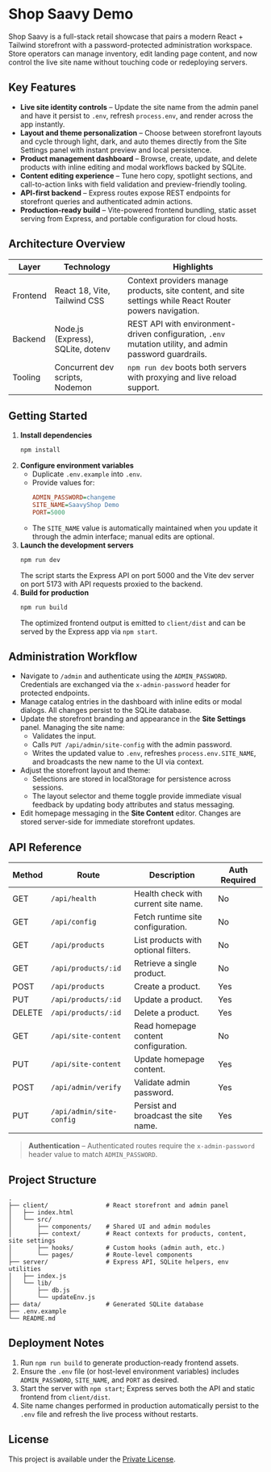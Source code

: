 # Shop Saavy Demo

Shop Saavy is a full-stack retail showcase that pairs a modern React + Tailwind storefront with a password-protected administration workspace. Store operators can manage inventory, edit landing page content, and now control the live site name without touching code or redeploying servers.

## Key Features

- **Live site identity controls** – Update the site name from the admin panel and have it persist to `.env`, refresh `process.env`, and render across the app instantly.
- **Layout and theme personalization** – Choose between storefront layouts and cycle through light, dark, and auto themes directly from the Site Settings panel with instant preview and local persistence.
- **Product management dashboard** – Browse, create, update, and delete products with inline editing and modal workflows backed by SQLite.
- **Content editing experience** – Tune hero copy, spotlight sections, and call-to-action links with field validation and preview-friendly tooling.
- **API-first backend** – Express routes expose REST endpoints for storefront queries and authenticated admin actions.
- **Production-ready build** – Vite-powered frontend bundling, static asset serving from Express, and portable configuration for cloud hosts.

## Architecture Overview

| Layer     | Technology                         | Highlights |
|-----------|------------------------------------|------------|
| Frontend  | React 18, Vite, Tailwind CSS       | Context providers manage products, site content, and site settings while React Router powers navigation. |
| Backend   | Node.js (Express), SQLite, dotenv  | REST API with environment-driven configuration, `.env` mutation utility, and admin password guardrails. |
| Tooling   | Concurrent dev scripts, Nodemon    | `npm run dev` boots both servers with proxying and live reload support. |

## Getting Started

1. **Install dependencies**
   ```bash
   npm install
   ```
2. **Configure environment variables**
   - Duplicate `.env.example` into `.env`.
   - Provide values for:
     ```ini
     ADMIN_PASSWORD=changeme
     SITE_NAME=SaavyShop Demo
     PORT=5000
     ```
   - The `SITE_NAME` value is automatically maintained when you update it through the admin interface; manual edits are optional.
3. **Launch the development servers**
   ```bash
   npm run dev
   ```
   The script starts the Express API on port 5000 and the Vite dev server on port 5173 with API requests proxied to the backend.
4. **Build for production**
   ```bash
   npm run build
   ```
   The optimized frontend output is emitted to `client/dist` and can be served by the Express app via `npm start`.

## Administration Workflow

- Navigate to `/admin` and authenticate using the `ADMIN_PASSWORD`. Credentials are exchanged via the `x-admin-password` header for protected endpoints.
- Manage catalog entries in the dashboard with inline edits or modal dialogs. All changes persist to the SQLite database.
- Update the storefront branding and appearance in the **Site Settings** panel. Managing the site name:
  - Validates the input.
  - Calls `PUT /api/admin/site-config` with the admin password.
  - Writes the updated value to `.env`, refreshes `process.env.SITE_NAME`, and broadcasts the new name to the UI via context.
- Adjust the storefront layout and theme:
  - Selections are stored in localStorage for persistence across sessions.
  - The layout selector and theme toggle provide immediate visual feedback by updating body attributes and status messaging.
- Edit homepage messaging in the **Site Content** editor. Changes are stored server-side for immediate storefront updates.

## API Reference

| Method | Route                     | Description                               | Auth Required |
|--------|---------------------------|-------------------------------------------|---------------|
| GET    | `/api/health`             | Health check with current site name.      | No            |
| GET    | `/api/config`             | Fetch runtime site configuration.         | No            |
| GET    | `/api/products`           | List products with optional filters.      | No            |
| GET    | `/api/products/:id`       | Retrieve a single product.                | No            |
| POST   | `/api/products`           | Create a product.                         | Yes           |
| PUT    | `/api/products/:id`       | Update a product.                         | Yes           |
| DELETE | `/api/products/:id`       | Delete a product.                         | Yes           |
| GET    | `/api/site-content`       | Read homepage content configuration.      | No            |
| PUT    | `/api/site-content`       | Update homepage content.                  | Yes           |
| POST   | `/api/admin/verify`       | Validate admin password.                  | Yes           |
| PUT    | `/api/admin/site-config`  | Persist and broadcast the site name.      | Yes           |

> **Authentication** – Authenticated routes require the `x-admin-password` header value to match `ADMIN_PASSWORD`.

## Project Structure

```
.
├── client/                # React storefront and admin panel
│   ├── index.html
│   └── src/
│       ├── components/    # Shared UI and admin modules
│       ├── context/       # React contexts for products, content, site settings
│       ├── hooks/         # Custom hooks (admin auth, etc.)
│       └── pages/         # Route-level components
├── server/                # Express API, SQLite helpers, env utilities
│   ├── index.js
│   └── lib/
│       ├── db.js
│       └── updateEnv.js
├── data/                  # Generated SQLite database
├── .env.example
└── README.md
```

## Deployment Notes

1. Run `npm run build` to generate production-ready frontend assets.
2. Ensure the `.env` file (or host-level environment variables) includes `ADMIN_PASSWORD`, `SITE_NAME`, and `PORT` as desired.
3. Start the server with `npm start`; Express serves both the API and static frontend from `client/dist`.
4. Site name changes performed in production automatically persist to the `.env` file and refresh the live process without restarts.

## License

This project is available under the [Private License](./LICENSE.md).
